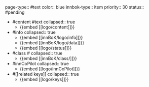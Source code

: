 page-type:: #text
color:: blue
innbok-type:: item
priority:: 30
status:: #pending

- #content #text
  collapsed:: true
	- {{embed [[logo/content]]}}
- #info
  collapsed:: true
	- {{embed [[innBoK/logo/info]]}}
	- {{embed [[innBoK/logo/data]]}}
	- {{embed [[logo/status]]}}
- #class #
  collapsed:: true
	- {{embed [[innBoK/class/]]}}
- #innCoPilot
  collapsed:: true
	- {{embed [[logo/innCoPilot]]}}
- #[[related keys]]
  collapsed:: true
	- {{embed [[logo/keys]]}}












